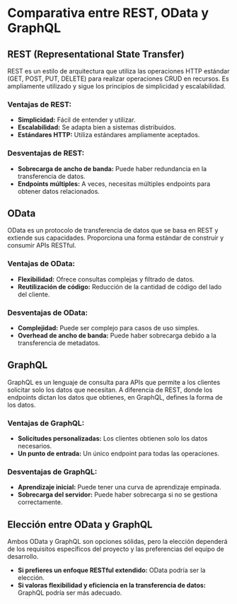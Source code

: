 # Comparativa entre REST, OData y GraphQL

## REST (Representational State Transfer)

REST es un estilo de arquitectura que utiliza las operaciones HTTP estándar (GET, POST, PUT, DELETE) para realizar operaciones CRUD en recursos. Es ampliamente utilizado y sigue los principios de simplicidad y escalabilidad.

### Ventajas de REST:

- **Simplicidad:** Fácil de entender y utilizar.
- **Escalabilidad:** Se adapta bien a sistemas distribuidos.
- **Estándares HTTP:** Utiliza estándares ampliamente aceptados.

### Desventajas de REST:

- **Sobrecarga de ancho de banda:** Puede haber redundancia en la transferencia de datos.
- **Endpoints múltiples:** A veces, necesitas múltiples endpoints para obtener datos relacionados.

## OData

OData es un protocolo de transferencia de datos que se basa en REST y extiende sus capacidades. Proporciona una forma estándar de construir y consumir APIs RESTful.

### Ventajas de OData:

- **Flexibilidad:** Ofrece consultas complejas y filtrado de datos.
- **Reutilización de código:** Reducción de la cantidad de código del lado del cliente.

### Desventajas de OData:

- **Complejidad:** Puede ser complejo para casos de uso simples.
- **Overhead de ancho de banda:** Puede haber sobrecarga debido a la transferencia de metadatos.

## GraphQL

GraphQL es un lenguaje de consulta para APIs que permite a los clientes solicitar solo los datos que necesitan. A diferencia de REST, donde los endpoints dictan los datos que obtienes, en GraphQL, defines la forma de los datos.

### Ventajas de GraphQL:

- **Solicitudes personalizadas:** Los clientes obtienen solo los datos necesarios.
- **Un punto de entrada:** Un único endpoint para todas las operaciones.

### Desventajas de GraphQL:

- **Aprendizaje inicial:** Puede tener una curva de aprendizaje empinada.
- **Sobrecarga del servidor:** Puede haber sobrecarga si no se gestiona correctamente.

## Elección entre OData y GraphQL

Ambos OData y GraphQL son opciones sólidas, pero la elección dependerá de los requisitos específicos del proyecto y las preferencias del equipo de desarrollo.

- **Si prefieres un enfoque RESTful extendido:** OData podría ser la elección.
- **Si valoras flexibilidad y eficiencia en la transferencia de datos:** GraphQL podría ser más adecuado.
